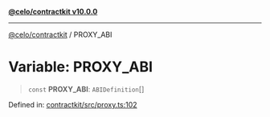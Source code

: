 [**@celo/contractkit v10.0.0**](../README.md)

***

[@celo/contractkit](../globals.md) / PROXY\_ABI

# Variable: PROXY\_ABI

> `const` **PROXY\_ABI**: `ABIDefinition`[]

Defined in: [contractkit/src/proxy.ts:102](https://github.com/celo-org/developer-tooling/blob/master/packages/sdk/contractkit/src/proxy.ts#L102)
